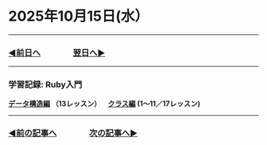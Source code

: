 # 2025年10月15日(水）

---

### [◀️前日へ](https://github.com/yuasys/chatty-journal/blob/main/2025/10/2025-10-14.md)&emsp;&emsp;&emsp;&emsp;[翌日へ▶️](https://github.com/yuasys/chatty-journal/blob/main/2025/10/2025-10-16.md)

---

### 学習記録: Ruby入門

<b>[データ構造編](https://dotinstall.com/lessons/basic_ruby_data_structure) （13レッスン）&emsp;[クラス編](https://dotinstall.com/lessons/basic_ruby_classes) (1〜11／17レッスン)
</b>

---

### [◀️前の記事へ](https://github.com/yuasys/chatty-journal/blob/main/2025/10/2025-10-14.md)&emsp;&emsp;&emsp;&emsp;[次の記事へ▶️](https://github.com/yuasys/chatty-journal/blob/main/2025/10/2025-10-16.md)

